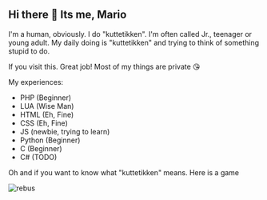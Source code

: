 ## Hi there 👋 Its me, Mario

I'm a human, obviously. I do "kuttetikken". I'm often called Jr., teenager or young adult. My daily doing is "kuttetikken" and trying to think of something stupid to do.

If you visit this. Great job! Most of my things are private 😘

My experiences:
- PHP (Beginner)
- LUA (Wise Man)
- HTML (Eh, Fine)
- CSS (Eh, Fine)
- JS (newbie, trying to learn)
- Python (Beginner)
- C (Beginner)
- C# (TODO)

Oh and if you want to know what "kuttetikken" means. Here is a game

![rebus](https://github.com/user-attachments/assets/43709445-7f90-4aed-877b-ee9e14cfe328)
